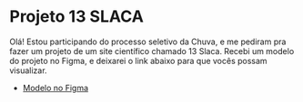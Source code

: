 # Projeto 13 SLACA

Olá! Estou participando do processo seletivo da Chuva, e me pediram pra fazer um projeto de um site científico chamado 13 Slaca. 
Recebi um modelo do projeto no Figma, e deixarei o link abaixo para que vocês possam visualizar.

- [Modelo no Figma](https://www.figma.com/file/0D27YdXU8ibf0AhsBC2OEm/Chuva---Exerc%C3%ADcio-Frontend?node-id=0%3A1)
